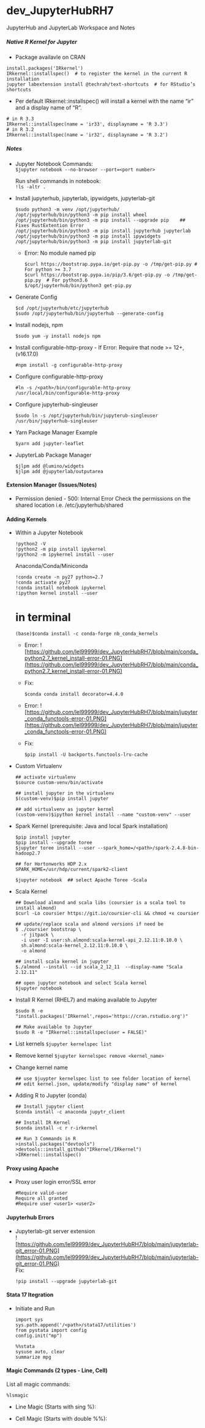 # dev_JupyterHubRH7
JupyterHub and JupyterLab Workspace and Notes

##### Native R Kernel for Jupyter
- Package availavle on CRAN
```
install.packages('IRkernel')
IRkernel::installspec()  # to register the kernel in the current R installation
jupyter labextension install @techrah/text-shortcuts  # for RStudio’s shortcuts
```
- Per default IRkernel::installspec() will install a kernel with the name “ir” and a display name of “R”. <br/>
```
# in R 3.3
IRkernel::installspec(name = 'ir33', displayname = 'R 3.3')
# in R 3.2
IRkernel::installspec(name = 'ir32', displayname = 'R 3.2')
```


##### Notes
- Jupyter Notebook Commands: <br/>
  `$jupyter notebook --no-browser --port=<port number>` <br/>
  
  Run shell commands in notebook: <br/>
  `!ls -altr .` <br/>

- Install jupyterhub, jupyterlab, ipywidgets, jupyterlab-git <br/>
  ```
  $sudo python3 -m venv /opt/jupyterhub/
  /opt/jupyterhub/bin/python3 -m pip install wheel
  /opt/jupyterhub/bin/python3 -m pip install --upgrade pip    ## Fixes RustExtention Error
  /opt/jupyterhub/bin/python3 -m pip install jupyterhub jupyterlab
  /opt/jupyterhub/bin/python3 -m pip install ipywidgets
  /opt/jupyterhub/bin/python3 -m pip install jupyterlab-git
  ```
  
  - Error:  No module named pip <br/>
    ```
    $curl https://bootstrap.pypa.io/get-pip.py -o /tmp/get-pip.py # For python >= 3.7
    $curl https://bootstrap.pypa.io/pip/3.6/get-pip.py -o /tmp/get-pip.py  # For python3.6
    $/opt/jupyterhub/bin/python3 get-pip.py
    ```
  
  
- Generate Config <br/>
  ```
  $cd /opt/jupyterhub/etc/jupyterhub
  $sudo /opt/jupyterhub/bin/jupyterhub --generate-config
  ```

- Install nodejs, npm <br/>
  ```
  $sudo yum -y install nodejs npm
  ```

- Install configurable-http-proxy - If Error: Require that node >= 12+, (v16.17.0) <br/>
  ```
  #npm install -g configurable-http-proxy
  ```

- Configure configurable-http-proxy <br/>
  ```
  #ln -s /<path>/bin/configurable-http-proxy /usr/local/bin/configurable-http-proxy
  ```
- Configure jupyterhub-singleuser <br/>
  ```
  $sudo ln -s /opt/jupyterhub/bin/jupyterub-singleuser /usr/bin/jupyterhub-singleuser
  ```

- Yarn Package Manager Example
  ```
  $yarn add jupyter-leaflet
  ```

- JupyterLab Package Manager <br/>
  ```
  $jlpm add @lumino/widgets
  $jlpm add @jupyterlab/outputarea
  ```

#### Extension Manager (Issues/Notes)
- Permission denied - 500: Internal Error
  Check the permissions on the shared location i.e. /etc/jupyterhub/shared <br/> 
  
#### Adding Kernels
- Within a Jupyter Notebook
  ```
  !python2 -V
  !python2 -m pip install ipykernel
  !python2 -m ipykernel install --user
  ```
  
  Anaconda/Conda/Miniconda <br/>
  ```
  !conda create -n py27 python=2.7
  !conda activate py27
  !conda install notebook ipykernel
  !ipython kernel install --user
  ```

  # in terminal 
  ```
  (base)$conda install -c conda-forge nb_conda_kernels 
  ```

  - Error:
    ![https://github.com/lel99999/dev_JupyterHubRH7/blob/main/conda_python2.7_kernel_install-error-01.PNG](https://github.com/lel99999/dev_JupyterHubRH7/blob/main/conda_python2.7_kernel_install-error-01.PNG) <br/>
  - Fix: <br/>
    ```
    $conda conda install decorator=4.4.0
    ```

  - Error:
    ![https://github.com/lel99999/dev_JupyterHubRH7/blob/main/jupyter_conda_functools-error-01.PNG](https://github.com/lel99999/dev_JupyterHubRH7/blob/main/jupyter_conda_functools-error-01.PNG) <br/>
  - Fix: <br/>
    ```
    $pip install -U backports.functools-lru-cache
    ```
    
- Custom Virtualenv
  ```
  ## activate virtualenv
  $source custom-venv/bin/activate
  
  ## install jupyter in the virtualenv
  $(custom-venv)$pip install jupyter
  
  ## add virtualvenv as jupyter kernel
  (custom-venv)$ipython kernel install --name "custom-venv" --user
  ```
- Spark Kernel (prerequisite: Java and local Spark installation)
  ```
  $pip install jupyter
  $pip install --upgrade toree
  $jupyter toree install --user --spark_home=/<path>/spark-2.4.8-bin-hadoop2.7
  
  ## for Hortonworks HDP 2.x
  SPARK_HOME=/usr/hdp/current/spark2-client
  
  $jupyter notebook  ## select Apache Toree -Scala
  ```
- Scala Kernel
  ```
  ## Download almond and scala libs (coursier is a scala tool to install almond)
  $curl -Lo coursier https://git.io/coursier-cli && chmod +x coursier
  
  ## update/replace scala and almond versions if need be
  $ ./coursier bootstrap \
    -r jitpack \
    -i user -I user:sh.almond:scala-kernel-api_2.12.11:0.10.0 \
    sh.almond:scala-kernel_2.12.11:0.10.0 \
    -o almond
    
  ## install scala kernel in jupyter
  $./almond --install --id scala_2_12_11  --display-name "Scala 2.12.11"
  
  ## open jupyter notebook and select Scala kernel
  $jupyter notebook
  ```
  
- Install R Kernel (RHEL7) and making available to Jupyter
  ```
  $sudo R -e "install.packages('IRkernel',repos='https://cran.rstudio.org')"
  
  ## Make available to Jupyter
  $sudo R -e "IRkernel::installspec(user = FALSE)"
  ```
  
- List kernels
  `$jupyter kernelspec list` <br/>
  
- Remove kernel
  `$jupyter kernelspec remove <kernel_name>` <br/>

- Change kernel name
  ```
  ## use $juypter kernelspec list to see folder location of kernel
  ## edit kernel.json, update/modify "display name" of kernel
  ```
- Adding R to Jupyter (conda)
  ```
  ## Install jupyter client
  $conda install -c anaconda jupytr_client
  
  ## Install IR Kernel
  $conda install -c r r-irkernel
  
  ## Run 3 Commands in R
  >install.packages("devtools")
  >devtools::install_github("IRkernel/IRkernel")
  >IRKernel::installspec()
  
  ```

#### Proxy using Apache
- Proxy user login error/SSL error
  ```
  #Require valid-user
  Require all granted
  #Require user <user1> <user2>
  ```

#### Jupyterhub Errors
- Jupyterlab-git server extension<br/>
  ![https://github.com/lel99999/dev_JupyterHubRH7/blob/main/jupyterlab-git_error-01.PNG](https://github.com/lel99999/dev_JupyterHubRH7/blob/main/jupyterlab-git_error-01.PNG) <br/>
  Fix: <br/>
  ```
  !pip install --upgrade jupyterlab-git
  ```

#### Stata 17 Itegration
- Initiate and Run <br/>
  ```
  import sys
  sys.path.append('/<path>/stata17/utilities')
  from pystata import config
  config.init("mp")
  
  %%stata
  sysuse auto, clear
  summarize mpg
  ```

#### Magic Commands (2 types - Line, Cell)
List all magic commands: <br/>
```
%lsmagic
```

- Line Magic (Starts with sing %):
  

- Cell Magic (Starts with double %%):
  
